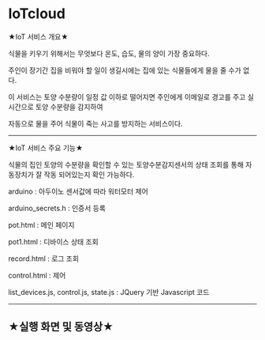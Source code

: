 # IoTcloud

★IoT 서비스  개요★
 
식물을 키우기 위해서는 무엇보다 온도, 습도, 물의 양이 가장 중요하다. 

주인이 장기간 집을 비워야 할 일이 생길시에는 집에 있는 식물들에게 물을 줄 수가 없다.

이 서비스는 토양 수분량이 일정 값 이하로 떨어지면 주인에게 이메일로 경고를 주고 실시간으로 토양 수분량을 감지하여

자동으로 물을 주어 식물이 죽는 사고를 방지하는 서비스이다.  

-------------------------------------------------------------------

★IoT 서비스 주요 기능★

식물의 집인 토양의 수분량을 확인할 수 있는 토양수분감지센서의 상태 조회를 통해 자동장치가 잘 작동 되어있는지 확인 가능하다.


arduino : 아두이노 센서값에 따라 워터모터 제어

arduino_secrets.h : 인증서 등록

pot.html : 메인 페이지

pot1.html : 디바이스 상태 조회

record.html : 로그 조회

control.html : 제어

list_devices.js, control.js, state.js : JQuery 기반 Javascript 코드

----------------------------------------------------------------------

★실행 화면 및 동영상★
-----
